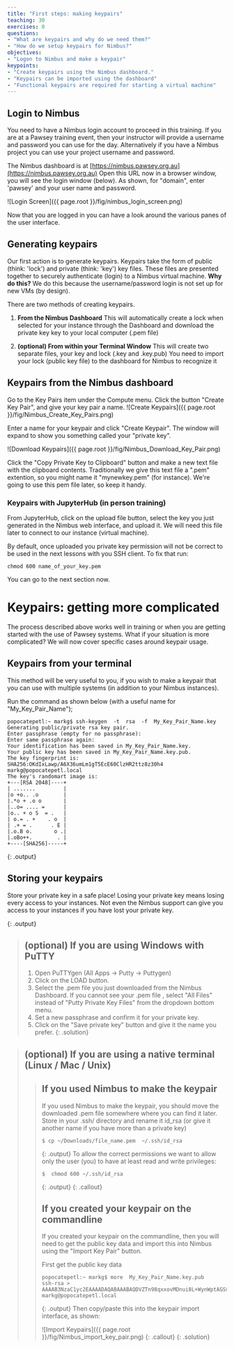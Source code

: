 ```yaml
---
title: "First steps: making keypairs"
teaching: 30
exercises: 0
questions:
- "What are keypairs and why do we need them?"
- "How do we setup keypairs for Nimbus?"
objectives:
- "Logon to Nimbus and make a keypair"
keypoints:
- "Create keypairs using the Nimbus dashboard."
- "Keypairs can be imported using the dashboard"
- "Functional keypairs are required for starting a virtual machine"
---
```

## Login to Nimbus

You need to have a Nimbus login account to proceed in this training.  If you are at a Pawsey training event, then your instructor will provide a username and password you can use for the day.  Alternatively if you have a Nimbus project you can use your project username and password.

The Nimbus dashboard is at [https://nimbus.pawsey.org.au](https://nimbus.pawsey.org.au)
Open this URL now in a browser window, you will see the login window (below).  As shown, for "domain", enter 'pawsey' and your user name and password.

![Login Screen]({{ page.root }}/fig/nimbus_login_screen.png)

Now that you are logged in you can have a look around the various panes of the user interface.

## Generating keypairs

Our first action is to generate keypairs.  Keypairs take the form of public (think: 'lock') and private (think: 'key') key files.  These files are presented together to securely authenticate (login) to a Nimbus virtual machine.  **Why do this?**  We do this because the username/password login is not set up for new VMs (by design).

There are two methods of creating keypairs.

1. **From the Nimbus Dashboard**
    This will automatically create a lock when selected for your instance through the Dashboard and download the private key key to your local computer (.pem file)

2. **(optional) From within your Terminal Window**
    This will create two separate files, your key and lock (.key and .key.pub)
    You need to import your lock (public key file) to the dashboard for Nimbus to recognize it


## Keypairs from the Nimbus dashboard

Go to the Key Pairs item under the Compute menu.  Click the button "Create Key Pair", and give your key pair a name.
![Create Keypairs]({{ page.root }}/fig/Nimbus_Create_Key_Pairs.png)

Enter a name for your keypair and click "Create Keypair".  The window will expand to show you something called your "private key".

![Download Keypairs]({{ page.root }}/fig/Nimbus_Download_Key_Pair.png)

Click the "Copy Private Key to Clipboard" button and make a new text file with the clipboard contents.  Traditionally we give this text file a ".pem" extention, so you might name it "mynewkey.pem" (for instance). We're going to use this pem file later, so keep it handy.

### Keypairs with JupyterHub (in person training)
From JupyterHub, click on the upload file button, select the key you just generated in the Nimbus web interface, and upload it. We will need this file later to connect to our instance (virtual machine).

By default, once uploaded you private key permission will not be correct to be used in the next lessons with you SSH client. To fix that run:
~~~
chmod 600 name_of_your_key.pem
~~~

You can go to the next section now.

# Keypairs: getting more complicated

The process described above works well in training or when you are getting started with the use of Pawsey systems.  What if your situation is more complicated?  We will now cover specific cases around keypair usage.

## Keypairs from your terminal

 This method will be very useful to you, if you wish to make a keypair that you can use with multiple systems (in addition to your Nimbus instances).

 Run the command as shown below (with a useful name for "My_Key_Pair_Name");

 ~~~
 popocatepetl:~ markg$ ssh-keygen  -t  rsa  -f  My_Key_Pair_Name.key
 Generating public/private rsa key pair.
 Enter passphrase (empty for no passphrase):
 Enter same passphrase again:
 Your identification has been saved in My_Key_Pair_Name.key.
 Your public key has been saved in My_Key_Pair_Name.key.pub.
 The key fingerprint is:
 SHA256:OKdIxLawp/A6X36umLm1gT5EcE60ClzHR2ttz8z30h4 markg@popocatepetl.local
 The key's randomart image is:
 +---[RSA 2048]----+
 | .......         |
 |o +o.. .o        |
 |.*o + .o o       |
 |..o= .... =      |
 |o.. + o S  = .   |
 | o.= . +    . o  |
 | .+ = .      . E |
 |.o.B o.       o .|
 |.oBo++.        . |
 +----[SHA256]-----+
 ~~~
 {: .output}


## Storing your keypairs
Store your private key in a safe place! Losing your private key means losing every access to your instances. Not even the Nimbus support can give you access to your instances if you have lost your private key.

{: .output}

> ## (optional) If you are using Windows with PuTTY
>
> 1. Open PuTTYgen (All Apps -> Putty -> Puttygen)
> 2. Click on the LOAD button.
> 3. Select the .pem file you just downloaded from the Nimbus Dashboard. If you cannot see your .pem file , select "All Files" instead of "Putty Private Key Files" from the dropdown bottom menu.
> 4. Set a new passphrase and confirm it for your private key.
> 5. Click on the "Save private key" button and give it the name you prefer.
{: .solution}

> ## (optional) If you are using a native terminal (Linux / Mac / Unix)
>
> > ## If you used Nimbus to make the keypair
> >
> > If you used Nimbus to make the keypair, you should move the downloaded .pem file somewhere where you can find it later.
> > Store in your .ssh/ directory and rename it id_rsa (or give it another name if you have more than a private key)
> > ~~~
> > $ cp ~/Downloads/file_name.pem  ~/.ssh/id_rsa
> > ~~~
> > {: .output}
> > To allow the correct permissions we want to allow only the user (you) to have at least read and write privileges:
> > ~~~
> > $  chmod 600 ~/.ssh/id_rsa
> > ~~~
> > {: .output}
> {: .callout}
> > ## If you created your keypair on the commandline
> >
> > If you created your keypair on the commandline, then you will need to get the public key data and import this into Nimbus using the "Import Key Pair" button.
> >
> > First get the public key data
> > ~~~
> > popocatepetl:~ markg$ more  My_Key_Pair_Name.key.pub
> > ssh-rsa > AAAAB3NzaC1yc2EAAAADAQABAAABAQDVZTn98qxxovMDnui8L+WynWptAGS8sR2GIJ4HE+9v8lHlcSiKDze07o/SIb+RQR7FFvLchAD2xLxiF8mB+4SUhaoxWXZGhc8RBLXpSMD6tJNT9VNxd99mI7g6rq3HMpSZDE5YTxSweDy13qRmc6gBXWNGjUHV3eUv6pHKthbs1v/MjsA7nkYdINiCwpgawJ7fdyJJ61vkrO7+tjkdRFBBTn2O8ELTMYEssM/hwHZt00RWOVjXylaQK766yF6Qhog2pQc2gsUXQLown9Hzga8QVxvMxCY9cVh2lxtBVjDuv1HWwC1PZhYa9QlLf+jsITyOzEfPuNidZvyWnjxei6+P markg@popocatepetl.local
> > ~~~
> > {: .output}
> > Then copy/paste this into the keypair import interface, as shown:
> >
> > ![Import Keypairs]({{ page.root }}/fig/Nimbus_import_key_pair.png)
> {: .callout}
{: .solution}
